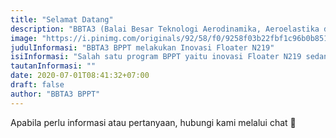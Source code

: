 ```yaml
---
title: "Selamat Datang"
description: "BBTA3 (Balai Besar Teknologi Aerodinamika, Aeroelastika dan Aeroakustika) merupakan satuan kerja dari BPPT yang melayani teknologi aero di Indonesia."
image: "https://i.pinimg.com/originals/92/58/f0/9258f03b22fbf1c96b0b8519d4bf90d4.png"
judulInformasi: "BBTA3 BPPT melakukan Inovasi Floater N219"
isiInformasi: "Salah satu program BPPT yaitu inovasi Floater N219 sedang dilakukan."
tautanInformasi: ""
date: 2020-07-01T08:41:32+07:00
draft: false
author: "BBTA3 BPPT"
---
```


Apabila perlu informasi atau pertanyaan, hubungi kami melalui chat 💬 
